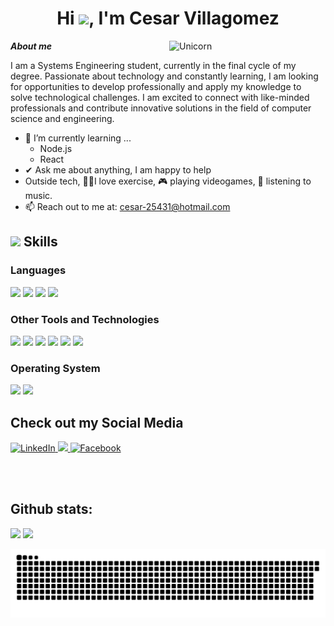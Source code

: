 <h1 align="center">Hi <img src="https://media.giphy.com/media/hvRJCLFzcasrR4ia7z/giphy.gif" width="35">, I'm Cesar Villagomez</h1>
<!--  -->
<img align="right"  width=250px  alt="Unicorn" src="https://media.giphy.com/media/M9gbBd9nbDrOTu1Mqx/giphy.gif" />

***About me***

I am a Systems Engineering student, currently in the final cycle of my degree. Passionate about technology and constantly learning, I am looking for opportunities to develop professionally and apply my knowledge to solve technological challenges. I am excited to connect with like-minded professionals and contribute innovative solutions in the field of computer science and engineering.
- 🌱 I’m currently learning ...
  - Node.js
  - React
- ✔ Ask me about anything, I am happy to help<br>
- Outside tech, 🏋️‍♂️I love exercise, 🎮 playing videogames, 🎵 listening to music.
- 📫 Reach out to me at: <a href="cesar-25431@hotmail.com">cesar-25431@hotmail.com</a>


## <img src="https://media2.giphy.com/media/QssGEmpkyEOhBCb7e1/giphy.gif?cid=ecf05e47a0n3gi1bfqntqmob8g9aid1oyj2wr3ds3mg700bl&rid=giphy.gif" width ="25"><b> Skills</b>

<p align="center">



<h3> Languages </h3>
<span> 
  <img src="https://img.shields.io/badge/HTML5-E34F26?style=for-the-badge&logo=html5&logoColor=white">
  <img src="https://img.shields.io/badge/CSS3-1572B6?style=for-the-badge&logo=css3&logoColor=white">
  <img src="https://img.shields.io/badge/JavaScript-F7DF1E?style=for-the-badge&logo=javascript&logoColor=black">
  <img src="https://img.shields.io/badge/Java-ED8B00?style=for-the-badge&logo=java&logoColor=white">
 


</span>

<h3> Other Tools and Technologies </h3>
<span>
  <img src="https://img.shields.io/badge/Git-F05032?style=for-the-badge&logo=git&logoColor=white">
  <img src="https://img.shields.io/badge/xampp-%23FB7A24.svg?style=for-the-badge&logo=xampp&logoColor=white">
  <img src="https://img.shields.io/badge/WordPress-21759B?style=for-the-badge&logo=WordPress&logoColor=white)">
  <img src="https://img.shields.io/badge/Adobe%20Lightroom-31A8FF.svg?style=for-the-badge&logo=Adobe%20Lightroom&logoColor=white">
  <img src="https://img.shields.io/badge/adobe%20photoshop-%2331A8FF.svg?style=for-the-badge&logo=adobe%20photoshop&logoColor=white">
  <img src="https://img.shields.io/badge/MySQL-00000F?style=for-the-badge&logo=mysql&logoColor=white">


</span>

<h3> Operating System </h3>
<span>
  <img src="https://img.shields.io/badge/Windows-0078D6?style=for-the-badge&logo=windows&logoColor=white">
  <img src="https://img.shields.io/badge/Ubuntu-E95420?style=for-the-badge&logo=ubuntu&logoColor=white">



</span>
  
## Check out my Social Media

<a href="https://www.linkedin.com/in/cesar-antonio-villagomez-yance-89613a163/" target="_blank" >
  <img src="https://img.shields.io/badge/linkedin-%230077B5.svg?style=for-the-badge&logo=linkedin&logoColor=white" alt="LinkedIn" target="_blank">
</a>
<a href= "https://www.instagram.com/cesarvillagomez2/?hl=es" target="_blank">
    <img src="https://img.shields.io/badge/Instagram-%23E4405F.svg?style=for-the-badge&logo=Instagram&logoColor=white" target="_blank">
</a>

<a href="https://www.facebook.com/zcr.vllgomez/" target="_blank">
  <img src="https://img.shields.io/badge/Facebook-%231877F2.svg?style=for-the-badge&logo=Facebook&logoColor=white" alt="Facebook" target="_blank">
</a>

<br>
</p>
<br>
<br>
<h2>Github stats:</h2> 

[![](https://github-readme-stats.vercel.app/api?username=CesarVillagomez&show_icons=true&theme=tokyonight&hide_border=true&locale=en)](https://github.com/CesarVillagomez)
[![](https://github-readme-streak-stats.herokuapp.com/?user=CesarVillagomez&theme=material-palenight)](https://github.com/CesarVillagomez)
</div>

<div align="center">
    <picture align="center">
      <source media="(prefers-color-scheme: dark)" srcset="https://raw.githubusercontent.com/Niefee/niefee/master/assets/github-contribution-grid-snake.svg">
      <source media="(prefers-color-scheme: light)" srcset="https://raw.githubusercontent.com/Niefee/niefee/master/assets/github-contribution-grid-snake.svg">
      <img alt="github contribution grid snake animation" src="https://raw.githubusercontent.com/Niefee/niefee/master/assets/github-contribution-grid-snake.svg">
    </picture>
</div>
